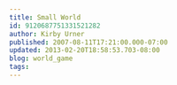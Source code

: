 ```yaml
---
title: Small World
id: 9120687751331521282
author: Kirby Urner
published: 2007-08-11T17:21:00.000-07:00
updated: 2013-02-20T18:58:53.703-08:00
blog: world_game
tags: 
---
```


